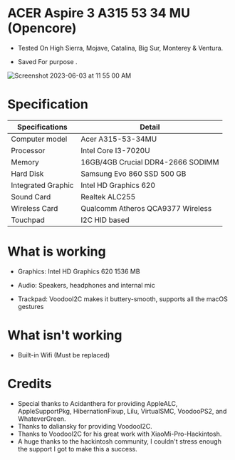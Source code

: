 # ACER Aspire 3 A315 53 34 MU (Opencore)

* Tested On High Sierra, Mojave, Catalina, Big Sur, Monterey & Ventura.

* Saved For purpose .

![Screenshot 2023-06-03 at 11 55 00 AM](https://github.com/Pwn0day/Acer-Aspire-3-A315-53-34-MU-Hackintosh/assets/42302310/bc9c47da-01f9-4eda-9b18-3cf90aa52a74)

# Specification

| Specifications  | Detail |
| ------------- | ------------- |
| Computer model  | Acer A315-53-34MU  |
|  Processor | Intel Core I3-7020U  |
| Memory  | 16GB/4GB Crucial DDR4-2666 SODIMM  |
| Hard Disk  | Samsung Evo 860 SSD 500 GB  |
| Integrated Graphic | Intel HD Graphics 620 |
| Sound Card  | Realtek ALC255  |
| Wireless Card  | Qualcomm Atheros QCA9377 Wireless  |
| Touchpad  | I2C HID based  |

# What is working

* Graphics: Intel HD Graphics 620 1536 МB

* Audio: Speakers, headphones and internal mic

* Trackpad: VoodooI2C makes it buttery-smooth, supports all the macOS gestures

# What isn't working
* Built-in Wifi (Must be replaced)

# Credits
* Special thanks to Acidanthera for providing AppleALC, AppleSupportPkg, HibernationFixup, Lilu, VirtualSMC, VoodooPS2, and WhateverGreen.
* Thanks to daliansky for providing VoodooI2C.
* Thanks to VoodooI2C for his great work with XiaoMi-Pro-Hackintosh.
* A huge thanks to the hackintosh community, I couldn't stress enough the support I got to make this a success.
